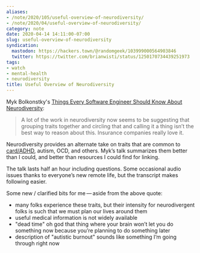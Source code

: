 ```yaml
---
aliases:
- /note/2020/105/useful-overview-of-neurodiversity/
- /note/2020/04/useful-overview-of-neurodiversity/
category: note
date: 2020-04-14 14:11:00-07:00
slug: useful-overview-of-neurodiversity
syndication:
  mastodon: https://hackers.town/@randomgeek/103999000564903846
  twitter: https://twitter.com/brianwisti/status/1250170734439251973
tags:
- watch
- mental-health
- neurodiversity
title: Useful Overview of Neurodiversity
---
```


Myk Bolkonstky's [Things Every Software Engineer Should Know About Neurodiversity](https://egghead.io/lessons/egghead-things-every-software-engineer-should-know-about-neurodiversity):

 > 
 > A lot of the work in neurodiversity now seems to be suggesting that grouping
 > traits together and circling that and calling it a thing isn’t the best way to
 > reason about this. Insurance companies really love it.

Neurodiversity provides an alternate take on traits that are common to [card/ADHD](../../../card/ADHD.md), autism, OCD, and others. Myk’s talk summarizes them better than I could, and better than resources I could find for linking.

The talk lasts half an hour including questions. Some occasional audio issues thanks to everyone’s new remote life, but the transcript makes following easier.

Some new / clarified bits for me — aside from the above quote:

* many folks experience these traits, but their intensity for neurodivergent folks is such that we must plan our lives around them
* useful medical information is not widely available
* "dead time" oh god that thing where your brain won’t let you do something now because you’re planning to do something later
* description of "autistic burnout" sounds like something I’m going through right now
